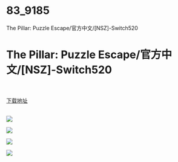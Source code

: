 # 83_9185
The Pillar: Puzzle Escape/官方中文/[NSZ]-Switch520
# The Pillar: Puzzle Escape/官方中文/[NSZ]-Switch520
 <br/></br>
[下载地址](https://www.switch520.cc/article/9185 "下载地址")
<br/></br>

<p><span style="color: #ffffff;"><strong><img src="https://www.switch520.cc/muke_img/upload_art_editor_20210118-1_86f96aaf3acfa67457b47dae248f584b.jpg"></strong></span></p>
<p><span style="color: #ffffff;"><strong><img src="https://www.switch520.cc/muke_img/upload_art_editor_20210118-1_4c20f9128e15e91a7f8f697cf77bfa18.jpg"></strong></span></p>
<p><span style="color: #ffffff;"><strong><img src="https://www.switch520.cc/muke_img/upload_art_editor_20210118-1_0c85b16c942034e16863568624fd8a02.jpg"></strong></span></p>
<p><span style="color: #ffffff;"><strong><img src="https://www.switch520.cc/muke_img/upload_art_editor_20210118-1_ca2f9dba59d1a2b7dd3f80921a3360e7.jpg">&nbsp;</strong></span></p>
<p><span style="color: #ffffff;"><strong>&nbsp;</strong></span></p>
